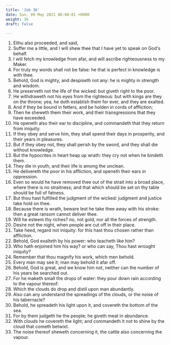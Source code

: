 ```yaml
---
title: 'Job 36'
date: Sun, 09 May 2021 00:00:01 +0000
weight: 36
draft: false
  
---
```


1. Elihu also proceeded, and said,
2. Suffer me a little, and I will shew thee that I have yet to speak on God's behalf.
3. I will fetch my knowledge from afar, and will ascribe righteousness to my Maker.
4. For truly my words shall not be false: he that is perfect in knowledge is with thee.
5. Behold, God is mighty, and despiseth not any: he is mighty in strength and wisdom.
6. He preserveth not the life of the wicked: but giveth right to the poor.
7. He withdraweth not his eyes from the righteous: but with kings are they on the throne; yea, he doth establish them for ever, and they are exalted.
8. And if they be bound in fetters, and be holden in cords of affliction;
9. Then he sheweth them their work, and their transgressions that they have exceeded.
10. He openeth also their ear to discipline, and commandeth that they return from iniquity.
11. If they obey and serve him, they shall spend their days in prosperity, and their years in pleasures.
12. But if they obey not, they shall perish by the sword, and they shall die without knowledge.
13. But the hypocrites in heart heap up wrath: they cry not when he bindeth them.
14. They die in youth, and their life is among the unclean.
15. He delivereth the poor in his affliction, and openeth their ears in oppression.
16. Even so would he have removed thee out of the strait into a broad place, where there is no straitness; and that which should be set on thy table should be full of fatness.
17. But thou hast fulfilled the judgment of the wicked: judgment and justice take hold on thee.
18. Because there is wrath, beware lest he take thee away with his stroke: then a great ransom cannot deliver thee.
19. Will he esteem thy riches? no, not gold, nor all the forces of strength.
20. Desire not the night, when people are cut off in their place.
21. Take heed, regard not iniquity: for this hast thou chosen rather than affliction.
22. Behold, God exalteth by his power: who teacheth like him?
23. Who hath enjoined him his way? or who can say, Thou hast wrought iniquity?
24. Remember that thou magnify his work, which men behold.
25. Every man may see it; man may behold it afar off.
26. Behold, God is great, and we know him not, neither can the number of his years be searched out.
27. For he maketh small the drops of water: they pour down rain according to the vapour thereof:
28. Which the clouds do drop and distil upon man abundantly.
29. Also can any understand the spreadings of the clouds, or the noise of his tabernacle?
30. Behold, he spreadeth his light upon it, and covereth the bottom of the sea.
31. For by them judgeth he the people; he giveth meat in abundance.
32. With clouds he covereth the light; and commandeth it not to shine by the cloud that cometh betwixt.
33. The noise thereof sheweth concerning it, the cattle also concerning the vapour.
